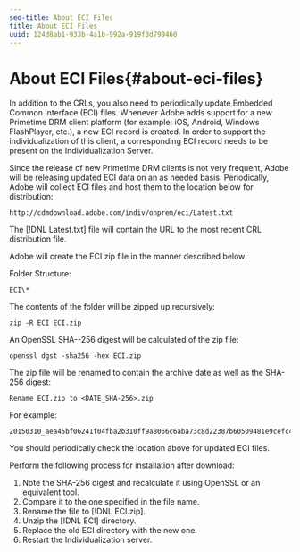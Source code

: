 ```yaml
---
seo-title: About ECI Files
title: About ECI Files
uuid: 124d8ab1-933b-4a1b-992a-919f3d799460
---
```


# About ECI Files{#about-eci-files}

In addition to the CRLs, you also need to periodically update Embedded Common Interface (ECI) files. Whenever Adobe adds support for a new Primetime DRM client platform (for example: iOS, Android, Windows FlashPlayer, etc.), a new ECI record is created. In order to support the individualization of this client, a corresponding ECI record needs to be present on the Individualization Server.

Since the release of new Primetime DRM clients is not very frequent, Adobe will be releasing updated ECI data on an as needed basis. Periodically, Adobe will collect ECI files and host them to the location below for distribution:

```
http://cdmdownload.adobe.com/indiv/onprem/eci/Latest.txt
```

The [!DNL Latest.txt] file will contain the URL to the most recent CRL distribution file.

Adobe will create the ECI zip file in the manner described below:

Folder Structure:

```
ECI\*
```

The contents of the folder will be zipped up recursively:

```
zip -R ECI ECI.zip
```

An OpenSSL SHA-­-256 digest will be calculated of the zip file:

```
openssl dgst -sha256 -hex ECI.zip
```

The zip file will be renamed to contain the archive date as well as the SHA-256 digest:

```
Rename ECI.zip to <DATE_SHA-256>.zip
```

For example:

```
20150310_aea45bf06241f04fba2b310ff9a8066c6aba73c8d22387b60509481e9cefc43e.zip
```

You should periodically check the location above for updated ECI files.

Perform the following process for installation after download:

1. Note the SHA-256 digest and recalculate it using OpenSSL or an equivalent tool. 
1. Compare it to the one specified in the file name. 
1. Rename the file to [!DNL ECI.zip]. 
1. Unzip the [!DNL ECI] directory. 
1. Replace the old ECI directory with the new one. 
1. Restart the Individualization server.

